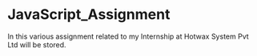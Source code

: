# JavaScript_Assignment
In this various assignment related to my Internship at Hotwax System Pvt Ltd will be stored.
